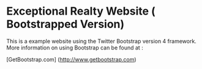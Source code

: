 # Exceptional Realty Website ( Bootstrapped Version)

This is a example website using the Twitter Bootstrap version 4 framework.  More information on using Bootstrap can be found at :

[GetBootstrap.com] (http://www.getbootstrap.com)

